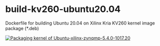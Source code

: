 # build-kv260-ubuntu20.04

Dockerfile for building Ubuntu 20.04 on Xilinx Kria KV260 kernel image package (*.deb) 

[![Packaging kernel of Ubuntu-xilinx-zynqmp-5.4.0-1017.20](https://github.com/tonosaman/build-kv260-ubuntu20.04/actions/workflows/build-packages.yml/badge.svg)](https://github.com/tonosaman/build-kv260-ubuntu20.04/actions/workflows/build-packages.yml)

